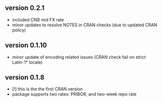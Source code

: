 ## version 0.2.1

  - included CNB mid FX rate
  - minor updates to resolve NOTES in CRAN checks (due to updated CRAN policy)

## version 0.1.10

  - minor update of encoding related issues (CRAN check fail on strict Latin-1* locale)

## version 0.1.8  

  - [!] this is the the first CRAN version  
  - package supports two rates: PRIBOR, and two-week repo rate


